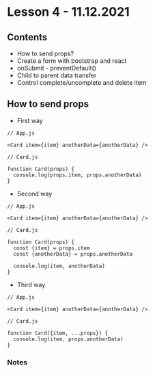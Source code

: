 
# Lesson 4 - 11.12.2021

## Contents
- How to send props?
- Create a form with bootstrap and react
- onSubmit - preventDefault()
- Child to parent data transfer
- Control complete/uncomplete and delete item

## How to send props

- First way

```
// App.js

<Card item={item} anotherData={anotherData} />

// Card.js

function Card(props) {
  console.log(props.item, props.anotherData)
}
```

- Second way

```
// App.js

<Card item={item} anotherData={anotherData} />

// Card.js

function Card(props) {
  const {item} = props.item
  const {anotherData} = props.anotherData

  console.log(item, anotherData)
}
```

- Third way

```
// App.js

<Card item={item} anotherData={anotherData} />

// Card.js

function Card({item, ...props}) {
  console.log(item, props.anotherData)
}
```

### Notes
